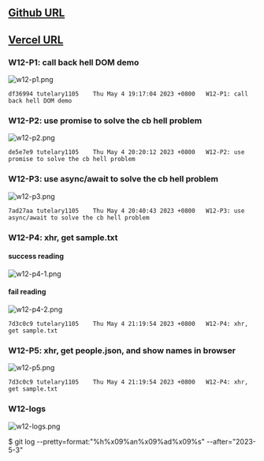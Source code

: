 ## [Github URL](https://github.com/tutelary1105/1112-1N-js-demo-211411011)

## [Vercel URL](https://1112-1-n-js-demo-211411011.vercel.app/)

### W12-P1: call back hell DOM demo

![w12-p1.png](https://izfkkkxjvqncdvyzzpkv.supabase.co/storage/v1/object/public/demo-11/md_1N_img/w12-p1.png)

```
df36994 tutelary1105    Thu May 4 19:17:04 2023 +0800   W12-P1: call back hell DOM demo
```

### W12-P2: use promise to solve the cb hell problem

![w12-p2.png](https://izfkkkxjvqncdvyzzpkv.supabase.co/storage/v1/object/public/demo-11/md_1N_img/w12-p2.png)

```
de5e7e9 tutelary1105    Thu May 4 20:20:12 2023 +0800   W12-P2: use promise to solve the cb hell problem
```

### W12-P3: use async/await to solve the cb hell problem

![w12-p3.png](https://izfkkkxjvqncdvyzzpkv.supabase.co/storage/v1/object/public/demo-11/md_1N_img/w12-p3.png)

```
7ad27aa tutelary1105    Thu May 4 20:40:43 2023 +0800   W12-P3: use async/await to solve the cb hell problem
```

### W12-P4: xhr, get sample.txt

#### success reading

![w12-p4-1.png](https://izfkkkxjvqncdvyzzpkv.supabase.co/storage/v1/object/public/demo-11/md_1N_img/w12-p4-1.png)

#### fail reading

![w12-p4-2.png](https://izfkkkxjvqncdvyzzpkv.supabase.co/storage/v1/object/public/demo-11/md_1N_img/w12-p4-2.png)

```
7d3c0c9 tutelary1105    Thu May 4 21:19:54 2023 +0800   W12-P4: xhr, get sample.txt
```

### W12-P5: xhr, get people.json, and show names in browser

![w12-p5.png](https://izfkkkxjvqncdvyzzpkv.supabase.co/storage/v1/object/public/demo-11/md_1N_img/w12-p5.png)

```
7d3c0c9 tutelary1105    Thu May 4 21:19:54 2023 +0800   W12-P4: xhr, get sample.txt
```

### W12-logs

![w12-logs.png](https://izfkkkxjvqncdvyzzpkv.supabase.co/storage/v1/object/public/demo-11/md_1N_img/w12-logs.png)

$ git log --pretty=format:"%h%x09%an%x09%ad%x09%s" --after="2023-5-3"
